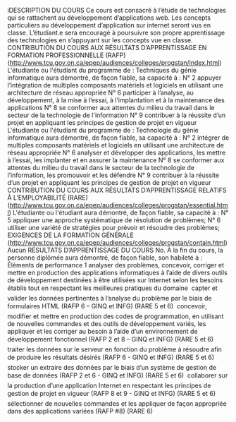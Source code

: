 iDESCRIPTION DU COURS
Ce cours est consacré à l’étude de technologies qui se rattachent au développement d’applications web. Les concepts particuliers au
développement d’application sur internet seront vus en classe. L’étudiant.e sera encouragé à poursuivre son propre apprentissage des
technologies en s’appuyant sur les concepts vue en classe.
CONTRIBUTION DU COURS AUX RÉSULTATS D’APPRENTISSAGE EN FORMATION PROFESSIONNELLE (RAFP)
(http://www.tcu.gov.on.ca/epep/audiences/colleges/progstan/index.html)
L'étudiante ou l'étudiant du programme de : Techniques du génie informatique aura démontré, de façon fiable, sa
capacité à :
N° 2 appuyer l’intégration de multiples composants matériels et logiciels en utilisant une architecture de réseau appropriée
N° 6 participer à l’analyse, au développement, à la mise à l’essai, à l’implantation et à la maintenance des applications
N° 8 se conformer aux attentes du milieu du travail dans le secteur de la technologie de l'information
N° 9 contribuer à la réussite d’un projet en appliquant les principes de gestion de projet en vigueur
L'étudiante ou l'étudiant du programme de : Technologie du génie informatique aura démontré, de façon fiable, sa
capacité à :
N° 2 intégrer de multiples composants matériels et logiciels en utilisant une architecture de réseau appropriée
N° 6 analyser et développer des applications, les mettre à l’essai, les implanter et en assurer la maintenance
N° 8 se conformer aux attentes du milieu du travail dans le secteur de la technologie de l’information, les promouvoir et les
défendre
N° 9 contribuer à la réussite d’un projet en appliquant les principes de gestion de projet en vigueur
CONTRIBUTION DU COURS AUX RÉSULTATS D’APPRENTISSAGE RELATIFS À L’EMPLOYABILITÉ (RARE)
(http://www.tcu.gov.on.ca/epep/audiences/colleges/progstan/essential.html)
L'étudiante ou l'étudiant aura démontré, de façon fiable, sa capacité à :
N° 5 appliquer une approche systématique de résolution de problèmes;
N° 6 utiliser une variété de stratégies pour prévoir et résoudre des problèmes;
EXIGENCES DE LA FORMATION GÉNÉRALE
(http://www.tcu.gov.on.ca/epep/audiences/colleges/progstan/contain.html)
Aucun
RÉSULTATS D’APPRENTISSAGE DU COURS
No. À la fin du cours, la personne diplômée aura
démontré, de façon fiable, son habileté à :
Éléments de performance
1 analyser des problèmes, concevoir, corriger et mettre en
production des applications informatiques à l’aide de divers
outils de développement destinées à être utilisées sur
Internet selon les besoins établis tout en respectant les
meilleures pratiques du domaine
 capter et valider les données pertinentes à l’analyse du problème par le
biais de formulaires HTML (RAFP 6 – GINQ et INFG) (RARE 5 et 6)
 concevoir, modifier et mettre en production des codes de programmation, en
utilisant de nouvelles commandes et des outils de développement variés, les
appliquer et les corriger au besoin à l’aide d’un environnement de
développement fonctionnel (RAFP 2 et 8 – GINQ et INFG) (RARE 5 et 6)
 traiter les données sur le serveur en fonction du problème à résoudre afin de
produire les résultats désirés (RAFP 6 - GINQ et INFG) (RARE 5 et 6)
 stocker un extraire des données par le biais d’un système de gestion de
base de données (RAFP 2 et 6 - GINQ et INFG) (RARE 5 et 6)
 collaborer sur la production d’une application Internet en respectant les
principes de gestion de projet en vigueur (RAFP 8 et 9 - GINQ et INFG)
(RARE 5 et 6)
 sélectionner de nouvelles commandes et les appliquer de façon appropriée
dans des applications variées (RAFP #8) (RARE 6)
